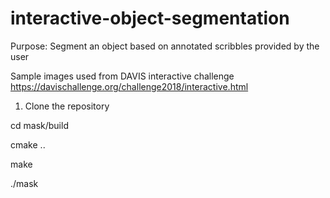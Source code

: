 # interactive-object-segmentation
Purpose: Segment an object based on annotated scribbles provided by the user

Sample images used from DAVIS interactive challenge
https://davischallenge.org/challenge2018/interactive.html

1. Clone the repository

cd mask/build

cmake ..

make

./mask


